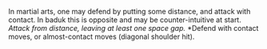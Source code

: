 In martial arts, one may defend by putting some distance, and attack with contact.
In baduk this is opposite and may be counter-intuitive at start. 
*Attack from distance, leaving at least one space gap.*
*Defend with contact moves, or almost-contact moves (diagonal shoulder hit).
